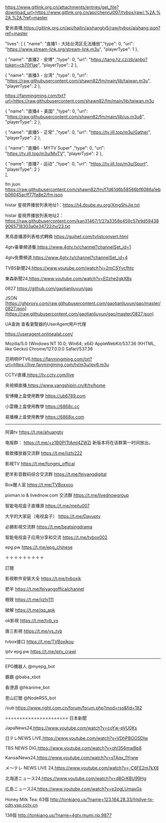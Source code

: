 https://www.gitlink.org.cn/attachments/entries/get_file?download_url=https://www.gitlink.org.cn/api/chenrui007/tvbox/raw/.%2A.%2A.%2A.?ref=master

愛尚直播,https://gitlink.org.cn/api/hailin/aishangtv5/raw/tvbox/aishang.json?ref=master


"lives": [ 
  { "name": "直播1 - 大陆台湾区无法播放","type": 0, "url": "https://www.stream-link.org/stream-link.m3u", "playerType": 1 },
  
  { "name": "直播2 - 安博" ,"type": 0, "url": "https://tang.hz.cz/zb/anbo?token=cb70f1ae", "playerType": 2 },	   
  
  { "name": "直播3 - 台湾" ,"type": 0, "url": "https://raw.githubusercontent.com/shawn82/fm/main/lib/taiwan.m3u", "playerType": 2 },	  

  https://fanmingming.com/txt?url=https://raw.githubusercontent.com/shawn82/fm/main/lib/taiwan.m3u
  
  { "name": "直播4 - 美国" ,"type": 0, "url": "https://raw.githubusercontent.com/shawn82/fm/main/lib/us.m3u8", "playerType": 2 },

  
  { "name": "直播5 - 正常" ,"type": 0, "url": "https://tv.iill.top/m3u/Gather", "playerType": 2 },
  
  { "name": "直播6 - MYTV Super" ,"type": 0, "url": "https://tv.iill.top/m3u/MyTV", "playerType": 2 },
  
  { "name": "直播7 - 运动" ,"type": 0, "url": "https://tv.iill.top/m3u/Sport", "playerType": 2 }  
  ],   


fm json https://raw.githubusercontent.com/shawn82/fm/f7d61d6b58566bf6086a1ebb06045acff77fa8e2/fm.json

histar 星視界播放列表地址1：https://t4.doube.eu.org/XingShiJie.txt

histar 星視界播放列表地址2：https://raw.githubusercontent.com/kan31467/1/27a3358e459c57e9d594389065718303a0e34722/tv/23.txt

黑鳥直播源列表格式轉換 https://guihet.com/tvlistconvert.html

4gtv豪華頻道餐,https://www.4gtv.tv/channel?channelSet_id=1

4gtv免費頻道,https://www.4gtv.tv/channel?channelSet_id=4

TVBS新聞24,https://www.youtube.com/watch?v=2mCSYvcfhtc

東森新聞24,https://www.youtube.com/watch?v=E0zhe2gkXBs

0827 https://github.com/gaotianliuyun/gao

JSON [https://ghproxy.com/raw.githubusercontent.com/gaotianliuyun/gao/master/0827.json](https://raw.githubusercontent.com/gaotianliuyun/gao/master/0827.json)

UA查詢 查看瀏覽器的UserAgent用戶代理

https://useragent.onlinealat.com/

Mozilla/5.0 (Windows NT 10.0; Win64; x64) AppleWebKit/537.36 (KHTML, like Gecko) Chrome/127.0.0.0 Safari/537.36


范明明IPTV6,https://fanmingming.com/txt?url=https://live.fanmingming.com/tv/m3u/ipv6.m3u

CCTV直播,https://tv.cctv.com/live

央視頻直播,https://www.yangshipin.cn/#/tv/home

安博機上盒使用教學 https://ub6789.com

小雲機上盒使用教學 https://6868c.cc

易播機上盒使用教學 https://6868jx.com

**********
阿黃tv https://t.me/ahuangtv

电报群： https://t.me/+z1BOPITtAmI4ZWZl 新版本将在该群第一时间放出。

极致播放器交流群 https://t.me/jizhi222

影視TV https://t.me/fongmi_offical

肥羊影音数码综合交流群 https://t.me/feiyangdigital

Box醒人室 https://t.me/TVBoxxoo

pixman.io & livednow.com 交流群 https://t.me/livednowgroup

智能电视盒子直播源 https://t.me/meitu007

大宇的大家庭（电视盒子） https://t.me/Dayuptv

必勝影視交流群 https://t.me/beatsingdrama

智能电视盒子应用分享和交流 https://t.me/tvbox002

epg.pw https://t.me/epg_chinese

＋＋＋＋＋＋＋＋＋

訂閱

影視軟件安裝大全 https://t.me/tvboxjk

肥羊 https://t.me/feiyangofficalchannel

極致 https://t.me/jizhi111

破解 https://t.me/qq_apk

ok影視 https://t.me/tvb_ys

唐三影視 https://t.me/ys_tvb

tvbox接口 https://t.me/TVBoxjkou

iptv epg.pw https://t.me/iptv_crawl

**********

EPG機器人 @myepg_bot

霸霸 @baba_xbot

香港源 @hkanime_bot

恩山訂閱 @NodeRSS_bot

/sub https://www.right.com.cn/forum/forum.php?mod=rss&fid=182

======================
日本新聞

JapaNews24,https://www.youtube.com/watch?v=coYw-eVU0Ks

日テレNEWS LIVE,https://www.youtube.com/watch?v=VDhPBOOSDlw

TBS NEWS DIG,https://www.youtube.com/watch?v=ohI356mwBp8

KansaiNews24,https://www.youtube.com/watch?v=sTAqx_1Yrww

メ～テレ NEWS LIVE 24,https://www.youtube.com/watch?v=-C6FE2m7kX8

北海道ニュース24,https://www.youtube.com/watch?v=d8CrKBU99Hg

広島ニュース24,https://www.youtube.com/watch?v=e2pgLUmaxGs



Honey Milk Tea:
63個 http://tonkiang.us/?name=123.184.28.33/hlslive-tx-cdn.ysp.cctv.cn

138個
http://tonkiang.us/?name=4gtv.mumi.rip:9877
